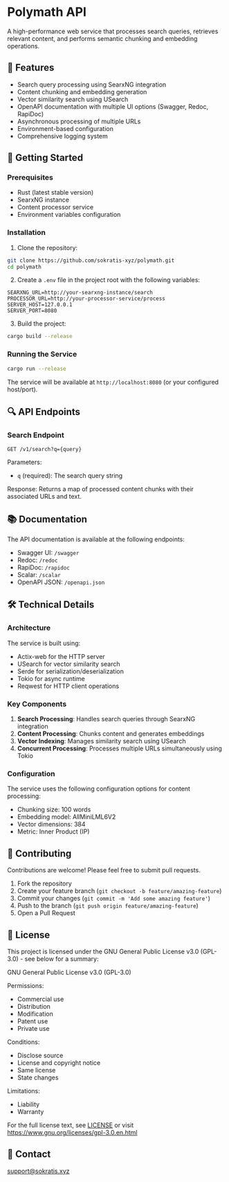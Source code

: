 # Polymath API

A high-performance web service that processes search queries, retrieves relevant content, and performs semantic chunking and embedding operations.

## 🌟 Features

- Search query processing using SearxNG integration
- Content chunking and embedding generation
- Vector similarity search using USearch
- OpenAPI documentation with multiple UI options (Swagger, Redoc, RapiDoc)
- Asynchronous processing of multiple URLs
- Environment-based configuration
- Comprehensive logging system

## 🚀 Getting Started

### Prerequisites

- Rust (latest stable version)
- SearxNG instance
- Content processor service
- Environment variables configuration

### Installation

1. Clone the repository:
```bash
git clone https://github.com/sokratis-xyz/polymath.git
cd polymath
```

2. Create a `.env` file in the project root with the following variables:
```env
SEARXNG_URL=http://your-searxng-instance/search
PROCESSOR_URL=http://your-processor-service/process
SERVER_HOST=127.0.0.1
SERVER_PORT=8080
```

3. Build the project:
```bash
cargo build --release
```

### Running the Service

```bash
cargo run --release
```

The service will be available at `http://localhost:8080` (or your configured host/port).

## 🔍 API Endpoints

### Search Endpoint

```
GET /v1/search?q={query}
```

Parameters:
- `q` (required): The search query string

Response: Returns a map of processed content chunks with their associated URLs and text.

## 📚 Documentation

The API documentation is available at the following endpoints:

- Swagger UI: `/swagger`
- Redoc: `/redoc`
- RapiDoc: `/rapidoc`
- Scalar: `/scalar`
- OpenAPI JSON: `/openapi.json`

## 🛠 Technical Details

### Architecture

The service is built using:
- Actix-web for the HTTP server
- USearch for vector similarity search
- Serde for serialization/deserialization
- Tokio for async runtime
- Reqwest for HTTP client operations

### Key Components

1. **Search Processing**: Handles search queries through SearxNG integration
2. **Content Processing**: Chunks content and generates embeddings
3. **Vector Indexing**: Manages similarity search using USearch
4. **Concurrent Processing**: Processes multiple URLs simultaneously using Tokio

### Configuration

The service uses the following configuration options for content processing:
- Chunking size: 100 words
- Embedding model: AllMiniLML6V2
- Vector dimensions: 384
- Metric: Inner Product (IP)

## 🤝 Contributing

Contributions are welcome! Please feel free to submit pull requests.

1. Fork the repository
2. Create your feature branch (`git checkout -b feature/amazing-feature`)
3. Commit your changes (`git commit -m 'Add some amazing feature'`)
4. Push to the branch (`git push origin feature/amazing-feature`)
5. Open a Pull Request

## 📝 License

This project is licensed under the GNU General Public License v3.0 (GPL-3.0) - see below for a summary:

GNU General Public License v3.0 (GPL-3.0)

Permissions:
- Commercial use
- Distribution
- Modification
- Patent use
- Private use

Conditions:
- Disclose source
- License and copyright notice
- Same license
- State changes

Limitations:
- Liability
- Warranty

For the full license text, see [LICENSE](LICENSE) or visit https://www.gnu.org/licenses/gpl-3.0.en.html

## 📧 Contact

support@sokratis.xyz